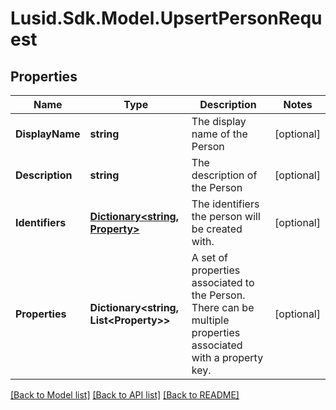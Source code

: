 
# Lusid.Sdk.Model.UpsertPersonRequest

## Properties

Name | Type | Description | Notes
------------ | ------------- | ------------- | -------------
**DisplayName** | **string** | The display name of the Person | [optional] 
**Description** | **string** | The description of the Person | [optional] 
**Identifiers** | [**Dictionary&lt;string, Property&gt;**](Property.md) | The identifiers the person will be created with. | [optional] 
**Properties** | **Dictionary&lt;string, List&lt;Property&gt;&gt;** | A set of properties associated to the Person. There can be multiple properties associated with a property key. | [optional] 

[[Back to Model list]](../README.md#documentation-for-models)
[[Back to API list]](../README.md#documentation-for-api-endpoints)
[[Back to README]](../README.md)

